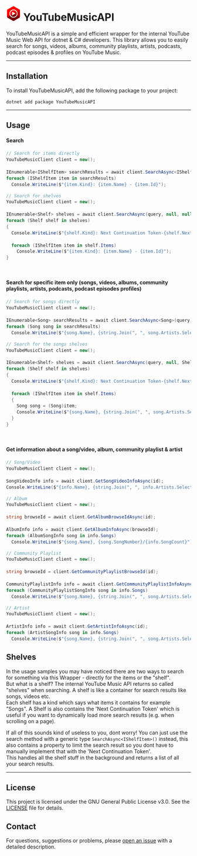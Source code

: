 # <img src="https://github.com/IcySnex/YouTubeMusicAPI/blob/main/icon.png" alt="YouTube Music Icon" width="40" height="40"> YouTubeMusicAPI

YouTubeMusicAPI is a simple and efficient wrapper for the internal YouTube Music Web API for dotnet & C# developers.
This library allows you to easily search for songs, videos, albums, community playlists, artists, podcasts, podcast episodes & profiles on YouTube Music.

---

## Installation
To install YouTubeMusicAPI, add the following package to your project:
```
dotnet add package YouTubeMusicAPI
```

---

## Usage
#### **Search**
```cs
// Search for items directly
YouTubeMusicClient client = new();

IEnumerable<IShelfItem> searchResults = await client.SearchAsync<IShelfItem>(query, limit);
foreach (IShelfItem item in searchResults)
  Console.WriteLine($"{item.Kind}: {item.Name} - {item.Id}");
```
```cs
// Search for shelves
YouTubeMusicClient client = new();

IEnumerable<Shelf> shelves = await client.SearchAsync(query, null, null);
foreach (Shelf shelf in shelves)
{
  Console.WriteLine($"{shelf.Kind}: Next Continuation Token-{shelf.NextContinuationToken}");

  foreach (IShelfItem item in shelf.Items)
    Console.WriteLine($"{item.Kind}: {item.Name} - {item.Id}");
}
```
‎
#### **Search for specific item only (songs, videos, albums, community playlists, artists, podcasts, podcast episodes profiles)**
```cs
// Search for songs directly
YouTubeMusicClient client = new();

IEnumerable<Song> searchResults = await client.SearchAsync<Song>(query);
foreach (Song song in searchResults)
  Console.WriteLine($"{song.Name}, {string.Join(", ", song.Artists.Select(artist => artist.Name))} - {song.Album.Name}");
```
```cs
// Search for the songs shelves
YouTubeMusicClient client = new();

IEnumerable<Shelf> shelves = await client.SearchAsync(query, null, ShelfKind.Songs);
foreach (Shelf shelf in shelves)
{
  Console.WriteLine($"{shelf.Kind}: Next Continuation Token-{shelf.NextContinuationToken}");

  foreach (IShelfItem item in shelf.Items)
  {
    Song song = (Song)item;
    Console.WriteLine($"{song.Name}, {string.Join(", ", song.Artists.Select(artist => artist.Name))} - {song.Album.Name}");
  }
}
```
‎
#### **Get information about a song/video, album, community playlist & artist**
```cs
// Song/Video
YouTubeMusicClient client = new();

SongVideoInfo info = await client.GetSongVideoInfoAsync(id);
Console.WriteLine($"{info.Name}, {string.Join(", ", info.Artists.Select(artist => artist.Name))} - {info.Description}");
```
```cs
// Album
YouTubeMusicClient client = new();

string browseId = await client.GetAlbumBrowseIdAsync(id);

AlbumInfo info = await client.GetAlbumInfoAsync(browseId);
foreach (AlbumSongInfo song in info.Songs)
  Console.WriteLine($"{song.Name}, {song.SongNumber}/{info.SongCount}");
```
```cs
// Community Playlist
YouTubeMusicClient client = new();

string browseId = client.GetCommunityPlaylistBrowseId(id);

CommunityPlaylistInfo info = await client.GetCommunityPlaylistInfoAsync(browseId);
foreach (CommunityPlaylistSongInfo song in info.Songs)
  Console.WriteLine($"{song.Name}, {string.Join(", ", song.Artists.Select(artist => artist.Name))} - {song.Album?.Name}");
```
```cs
// Artist
YouTubeMusicClient client = new();

ArtistInfo info = await client.GetArtistInfoAsync(id);
foreach (ArtistSongInfo song in info.Songs)
  Console.WriteLine($"{song.Name}, {string.Join(", ", song.Artists.Select(artist => artist.Name))} - {song.Album?.Name}");
```

## Shelves
In the usage samples you may have noticed there are two ways to search for something via this Wrapper - directly for the items or the "shelf".\
But what is a shelf? The internal YouTube Music API returns so called "shelves" when searching. A shelf is like a container for search results like songs, videos etc.\
Each shelf has a kind which says what items it contains for example "Songs". A Shelf is also contains the 'Next Continuation Token' which is useful if you want to dynamically load more search results (e.g. when scrolling on a page).

If all of this sounds kind of useless to you, dont worry! You can just use the search method with a generic type `SearchAsync<IShelfItem>()` instead, this also contains a property to limit the search result so you dont have to manually implement that with the 'Next Continuation Token'.\
This handles all the shelf stuff in the background and returns a list of all your search results.

---

## License
This project is licensed under the GNU General Public License v3.0. See the [LICENSE](/LICENSE) file for details.

## Contact
For questions, suggestions or problems, please [open an issue](https://github.com/IcySnex/YouTubeMusicAPI/issues) with a detailed description.
